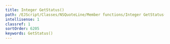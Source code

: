 ```yaml
---
title: Integer GetStatus()
path: /EJScript/Classes/NSQuoteLine/Member functions/Integer GetStatus()
intellisense: 1
classref: 1
sortOrder: 6205
keywords: GetStatus()
---
```





